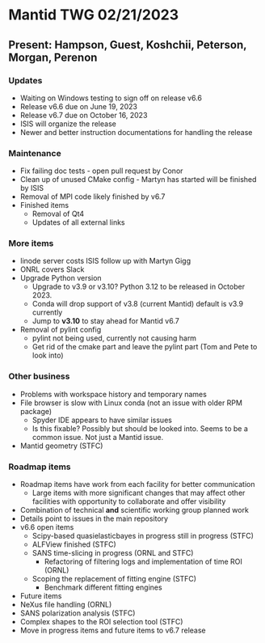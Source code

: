 # Mantid TWG 02/21/2023
## Present: Hampson, Guest, Koshchii, Peterson, Morgan, Perenon

### Updates
- Waiting on Windows testing to sign off on release v6.6
- Release v6.6 due on June 19, 2023
- Release v6.7 due on October 16, 2023
- ISIS will organize the release
- Newer and better instruction documentations for handling the release

### Maintenance
- Fix failing doc tests - open pull request by Conor
- Clean up of unused CMake config - Martyn has started will be finished by ISIS
- Removal of MPI code likely finished by v6.7
- Finished items
  - Removal of Qt4
  - Updates of all external links

### More items
 - linode server costs ISIS follow up with Martyn Gigg
 - ONRL covers Slack
 - Upgrade Python version
   - Upgrade to v3.9 or v3.10? Python 3.12 to be released in October 2023.
   - Conda will drop support of v3.8 (current Mantid) default is v3.9 currently
   - Jump to **v3.10** to stay ahead for Mantid v6.7
 - Removal of pylint config
   - pylint not being used, currently not causing harm
   - Get rid of the cmake part and leave the pylint part (Tom and Pete to look into)

### Other business
 - Problems with workspace history and temporary names
 - File browser is slow with Linux conda (not an issue with older RPM package)
   - Spyder IDE appears to have similar issues
   - Is this fixable? Possibly but should be looked into. Seems to be a common issue. Not just a Mantid issue.
 - Mantid geometry (STFC)

### Roadmap items
 - Roadmap items have work from each facility for better communication
   - Large items with more significant changes that may affect other facilities with opportunity to collaborate and offer visibility
 - Combination of technical **and** scientific working group planned work
 - Details point to issues in the main repository
 - v6.6 open items
   - Scipy-based quasielasticbayes in progress still in progress (STFC)
   - ALFView finished (STFC)
   - SANS time-slicing in progress (ORNL and STFC)
     - Refactoring of filtering logs and implementation of time ROI (ORNL)
   - Scoping the replacement of fitting engine (STFC)
     - Benchmark different fitting engines
  - Future items
   - NeXus file handling (ORNL)
   - SANS polarization analysis (STFC)
   - Complex shapes to the ROI selection tool (STFC)
  - Move in progress items and future items to v6.7 release
